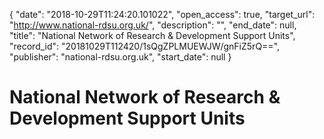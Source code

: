 {
  "date": "2018-10-29T11:24:20.101022", 
  "open_access": true, 
  "target_url": "http://www.national-rdsu.org.uk/", 
  "description": "", 
  "end_date": null, 
  "title": "National Network of Research & Development Support Units", 
  "record_id": "20181029T112420/1sQgZPLMUEWJW/gnFiZ5rQ==", 
  "publisher": "national-rdsu.org.uk", 
  "start_date": null
}

# National Network of Research & Development Support Units

